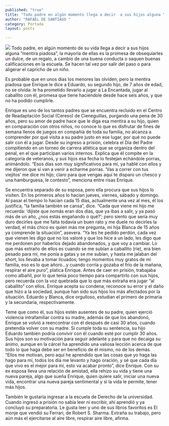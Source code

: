 ```yaml
---
published: "true"
title: "Todo padre en algún momento llega a decir  a sus hijos alguna “mentira piadosa”: Enrique"
author: "RAFAEL DE SANTIAGO "
category: Portada
layout: posts

---
```


![](http://i.imgur.com/nsjV7AUm.jpg)
Todo padre, en algún momento de su vida llega a decir a sus hijos alguna “mentira piadosa”, la mayoría de ellas es la promesa de obsequiarles un dulce, de un regalo, a cambio de una buena conducta o saquen buenas calificaciones en la escuela. Se hacen tal vez por salir del paso o para aligerar el capricho de un niño.

Es probable que en unos días los menores las olviden, pero la mentira piadosa que Enrique le dice a Eduardo, su segundo hijo, de 7 años de edad, no se olvida: le ha prometido llevarlo a jugar a La Encantada, jugar al caballito con él, promesa que tiene haciéndole desde hace seis años, y que no ha podido cumplirle. 

Enrique es uno de los tantos padres que se encuentra recluido en el Centro de Readaptación Social (Cereso) de Cieneguillas, purgando una pena de 30 años, pero su amor de padre hace que le diga esa mentira a su hijo, quien en comparación con otros niños, no conoce lo que es disfrutar de fines de semana llenos de juegos en compañía de toda su familia, no alcanza a comprender por qué visita a su padre justo en ese lugar, por qué no puede salir con él a jugar. 
Desde su ingreso a prisión, celebra el Día del Padre compitiendo en un torneo de carrera atlética que se organiza dentro del penal, en el que participan varios internos. Explica que él compite en la categoría de veteranos, y sus hijos esa fecha lo festejan echándole porras, animándolo.
“Esos días son muy significativos para mí, ya hablé con ellos y me dijeron que sí van a venir a echarme porras. ‘Vas a correr con tus viejitos’ me dice mi hijo; claro para que vengas aquí te disparo un chesco y una hamburguesa, le contesto”, menciona entre risas Enrique.

Se encuentra separado de su esposa, pero ella procura que sus hijos lo visiten. En los primeros años lo hacían jueves, viernes, sábado y domingo. Al pasar el tiempo lo hacían cada 15 días, actualmente una vez al mes, él los justifica, “la familia también se cansa”, dice.
“Cada que viene mi hijo me recuerda: ‘dijiste que nomás eran dos días, que ya ibas a salir, y ya pasó más de un año, ¿nos estás engañando o qué?’; pero siento que sería muy duro decirles que me falta todavía un buen rato y me duele no decirles la verdad, el más chico es quien más me pregunta, mi hija Blanca de 15 años ya comprende la situación”, asevera.
“Ya les he pedido perdón, cada vez que vienen les digo que no los valoré y que los hice a un lado, les digo que me perdonen por haberlos dejado abandonados, y que voy a cambiar. Lo que más extraño de ellos es cuando se me subían a caballito (ríe), era bien pesado para mí, me ponía a gatas y se me subían, y hasta me jalaban del short, los llevaba a tomar licuados; tengo momentos muy gratos de mi familia, eso es lo que añoro…y cuando corría y gozaba el frío de la mañana, respirar el aire puro”, platica Enrique. 
Antes de caer en prisión, trabajaba como albañil, por lo que tenía poco tiempo para compartirlo con sus hijos, pero recuerda con la voz quebrada que lo que más extraña era jugar “al caballito” con ellos.
Enrique acepta su condena, reconoce su error y el daño que hizo a la sociedad, aunque han sido sus hijos los más afectados por la situación. Eduardo y Blanca, dice orgulloso, estudian el primero de primaria y la secundaria, respectivamente.

Teme que como él, sus hijos estén ausentes de su padre, quien ejerció violencia intrafamiliar contra su madre, además de que los abandonó, Enrique se volvió a reencontrar con él después de casi 30 años, cuando pretendía volver con su madre.
Si cumple toda su sentencia, su hijo Eduardo también podría convivir con él cuando esté por cumplir 30 años.
Sus hijos son su motivación para seguir adelante y para que no decaiga su ánimo, aunque en la cárcel ha aprendido una valiosa lección acerca de que todo lo que haga debe ser en beneficio de él mismo, no de los demás.
“Ellos me motivan, pero aquí he aprendido que las cosas que yo haga las hago para mí, todos los día me levanto y hago oración, y sé que cada día que vivo es el mejor para mí, esto va acabar pronto”, dice Enrique. 
Con su ex esposa lleva una relación de amistad, ella rehízo su vida y tiene una nueva pareja, algo que sueña Enrique, quien quiere salir, iniciar una nueva vida, encontrar una nueva pareja sentimental y si la vida le permite, tener más hijos.

También le gustaría ingresar a la escuela de Derecho de la universidad. Cuando ingresó a prisión no sabía leer ni escribir, ahí aprendió y ya concluyó su preparatoria. Le gusta leer y uno de sus libros favoritos es El monje que vendió su Ferrari, de Robert S. Sharma. 
Extraña su trabajo, pero aún más el ejercitarse al aire libre, respirar aire libre, afirma.
